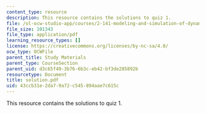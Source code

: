 ```yaml
---
content_type: resource
description: This resource contains the solutions to quiz 1.
file: /ol-ocw-studio-app/courses/2-141-modeling-and-simulation-of-dynamic-systems-fall-2006/43ccb31e2da79a72c545894aae7c615c_solution.pdf
file_size: 101343
file_type: application/pdf
learning_resource_types: []
license: https://creativecommons.org/licenses/by-nc-sa/4.0/
ocw_type: OCWFile
parent_title: Study Materials
parent_type: CourseSection
parent_uid: d3c65f49-3b76-6b3c-eb42-bf3de285892b
resourcetype: Document
title: solution.pdf
uid: 43ccb31e-2da7-9a72-c545-894aae7c615c
---
```

This resource contains the solutions to quiz 1.